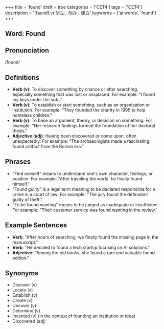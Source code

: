 +++
title = 'found'
draft = true
categories = ['CET4']
tags = ['CET4']
description = '[faund] vt.创立，创办；建立'
keywords = ['ai words', 'found']
+++

## Word: Found

## Pronunciation
/found/

## Definitions
- **Verb (v)**: To discover something by chance or after searching, especially something that was lost or misplaced. For example: "I found my keys under the sofa."
- **Verb (v)**: To establish or start something, such as an organization or institution. For example: "They founded the charity in 1995 to help homeless children."
- **Verb (v)**: To base an argument, theory, or decision on something. For example: "Her research findings formed the foundation of her doctoral thesis."
- **Adjective (adj)**: Having been discovered or come upon, often unexpectedly. For example: "The archaeologists made a fascinating found artifact from the Roman era."
  
## Phrases
- "Find oneself" means to understand one's own character, feelings, or position. For example: "After traveling the world, he finally found himself."
- "Found guilty" is a legal term meaning to be declared responsible for a crime in a court of law. For example: "The jury found the defendant guilty of theft."
- "To be found wanting" means to be judged as inadequate or insufficient. For example: "Their customer service was found wanting in the review."

## Example Sentences
- **Verb**: "After hours of searching, we finally found the missing page in the manuscript."
- **Verb**: "He decided to found a tech startup focusing on AI solutions."
- **Adjective**: "Among the old books, she found a rare and valuable found edition."

## Synonyms
- Discover (v)
- Locate (v)
- Establish (v)
- Create (v)
- Uncover (v)
- Determine (v)
- Invented (v) (in the context of founding an institution or idea)
- Discovered (adj)
